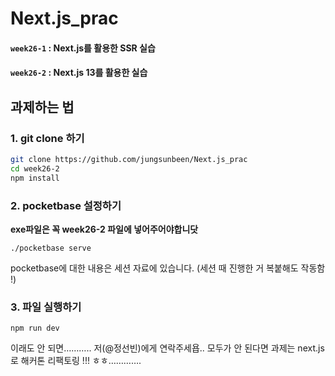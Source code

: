 # Next.js_prac

#### **`week26-1`** : Next.js를 활용한 SSR 실습
#### **`week26-2`** : Next.js 13를 활용한 실습

## 과제하는 법
### 1. git clone 하기

```bash
git clone https://github.com/jungsunbeen/Next.js_prac
cd week26-2
npm install
```

### 2. pocketbase 설정하기

**exe파일은 꼭 week26-2 파일에 넣어주어야합니닷**

`./pocketbase serve`

pocketbase에 대한 내용은 세션 자료에 있습니다. (세션 때 진행한 거 복붙해도 작동함 !)

### 3. 파일 실행하기

`npm run dev`

이래도 안 되면……….. 저(@정선빈)에게 연락주세욥.. 모두가 안 된다면 과제는 next.js 로 해커톤 리팩토링 !!! ㅎㅎ………….
